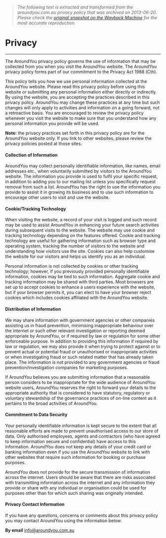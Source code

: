 > *The following text is extracted and transformed from the aroundyou.com.au privacy policy that was archived on 2013-06-20. Please check the [original snapshot on the Wayback Machine](https://web.archive.org/web/20130620193314id_/http%3A//www.aroundyou.com.au/privacy) for the most accurate reproduction.*

# Privacy

* * *

The AroundYou privacy policy governs the use of information that may be collected from you when you visit the AroundYou website. The AroundYou privacy policy forms part of our commitment to the Privacy Act 1988 (Cth).

This policy tells you how we use personal information collected at the AroundYou website. Please read this privacy policy before using this website or submitting any personal information either directly or indirectly. By using the website, you are accepting the practices described in this privacy policy. AroundYou may change these practices at any time but such changes will only apply to activities and information on a going forward, not a retroactive basis. You are encouraged to review the privacy policy whenever you visit the website to make sure that you understand how any personal information you provide will be used.

**Note:** the privacy practices set forth in this privacy policy are for the AroundYou website only. If you link to other websites, please review the privacy policies posted at those sites.

#### Collection of Information

AroundYou may collect personally identifiable information, like names, email addresses etc., when voluntarily submitted by visitors to the AroundYou website. The information you provide is used to fulfil your specific request, in addition to adding you to our mailing list unless you specifically request removal from such a list. AroundYou has the right to use the information you provide to assist it in growing its business and to use such information to encourage other users to visit and use the website.

#### Cookie/Tracking Technology

When visiting the website, a record of your visit is logged and such record may be used to assist AroundYou in enhancing your future search activities during subsequent visits to the website. The website may use cookie and tracking technology depending on the features offered. Cookie and tracking technology are useful for gathering information such as browser type and operating system, tracking the number of visitors to the website and understanding how visitors use the site. Cookies can also help customise the website for our visitors and helps us identify you as an individual.

Personal information is not collected by cookies or other tracking technology; however, if you previously provided personally identifiable information, cookies may be tied to such information. Aggregate cookie and tracking information may be shared with third parties. Most browsers are set up to accept cookies to enhance a users experience with the website, but if your browser permits it, you can elect to have your browser reject cookies which includes cookies affiliated with the AroundYou website.

#### Distribution of Information

We may share information with government agencies or other companies assisting us in fraud prevention, minimising inappropriate behaviour over the internet or such other relevant investigation or reporting deemed appropriate by AroundYou, or if required by law or regulation for some other enforceable purpose. In addition to providing this information if required by law or regulation, we may also provide it when trying to protect against or to prevent actual or potential fraud or unauthorised or inappropriate activities or when investigating fraud or such related matter that has already taken place. The information is not provided to any government agencies or fraud prevention/investigation companies for marketing purposes.

If AroundYou believes you are submitting information that a reasonable person considers to be inappropriate for the wide audience of AroundYou website users, AroundYou reserves the right to forward your details to the appropriate authority that is considered to have statutory, regulatory or voluntary stewardship of the governance practices of on-line content as it pertains to the broad activities of AroundYou.

#### Commitment to Data Security

Your personally identifiable information is kept secure to the extent that all reasonable efforts are made to prevent unauthorised access to our store of data. Only authorised employees, agents and contractors (who have agreed to keep information secure and confidential) have access to this information. AroundYou does not keep any details of your credit card or banking information even if you use the AroundYou website to link with other websites that require such information for booking or purchase purposes.

AroundYou does not provide for the secure transmission of information across the internet. Users should be aware that there are risks associated with transmitting information across the internet and any information they provide or share with any individual or organisation could be used for purposes other than for which such sharing was originally intended.

#### Privacy Contact Information

If you have any questions, concerns or comments about this privacy policy you may contact AroundYou using the information below.

**By email** [info@aroundyou.com.au](mailto:info@aroundyou.com.au)
